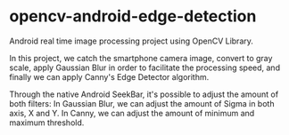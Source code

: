 # opencv-android-edge-detection

Android real time image processing project using OpenCV Library.

In this project, we catch the smartphone camera image, convert to gray scale, apply Gaussian Blur in order to facilitate the processing speed,
and finally we can apply Canny's Edge Detector algorithm.

Through the native Android SeekBar, it's possible to adjust the amount of both filters:
	In Gaussian Blur, we can adjust the amount of Sigma in both axis, X and Y.
	In Canny, we can adjust the amount of minimum and maximum threshold.
